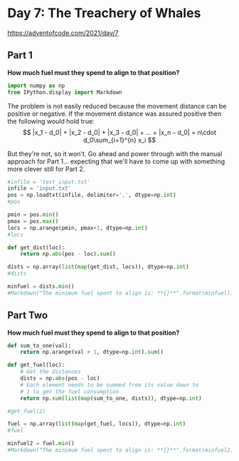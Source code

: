 # Day 7: The Treachery of Whales

https://adventofcode.com/2021/day/7

## Part 1

**How much fuel must they spend to align to that position?**


```python
import numpy as np
from IPython.display import Markdown
```

The problem is not easily reduced because the movement distance can be positive
or negative. If the movement distance was assured positive then the following
would hold true:
$$
|x_1 - d_0| + |x_2 - d_0| + |x_3 - d_0| + ... + |x_n - d_0| = n\cdot d_0\sum_{i=1}^{n} x_i
$$

But they're not, so it won't.
Go ahead and power through with the manual approach for Part 1... expecting that we'll
have to come up with something more clever still for Part 2.


```python
#infile = 'test_input.txt'
infile = 'input.txt'
pos = np.loadtxt(infile, delimiter=',', dtype=np.int)
#pos
```


```python
pmin = pos.min()
pmax = pos.max()
locs = np.arange(pmin, pmax+1, dtype=np.int)
#locs
```


```python
def get_dist(loc):
    return np.abs(pos - loc).sum()
```


```python
dists = np.array(list(map(get_dist, locs)), dtype=np.int)
#dists
```


```python
minfuel = dists.min()
#Markdown("The minimum fuel spent to align is: **{}**".format(minfuel))
```

## Part Two

**How much fuel must they spend to align to that position?**


```python
def sum_to_one(val):
    return np.arange(val + 1, dtype=np.int).sum()

def get_fuel(loc):
    # Get the distances
    dists = np.abs(pos - loc)
    # Each element needs to be summed from its value down to
    # 1 to get the fuel consumption
    return np.sum(list(map(sum_to_one, dists)), dtype=np.int)

#get_fuel(2)
```


```python
fuel = np.array(list(map(get_fuel, locs)), dtype=np.int)
#fuel
```


```python
minfuel2 = fuel.min()
#Markdown("The minimum fuel spent to align is: **{}**".format(minfuel2))
```


```python

```
